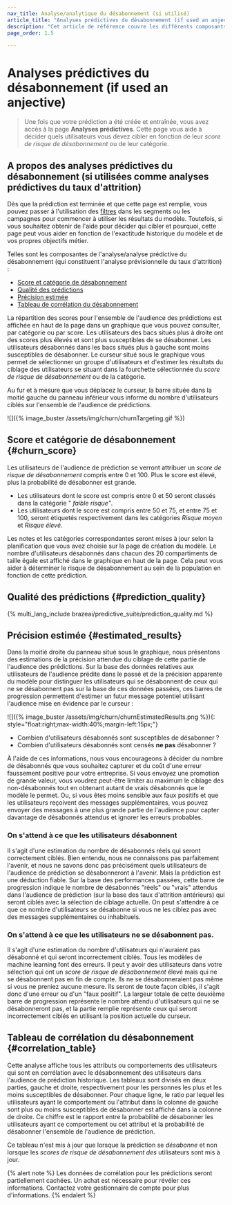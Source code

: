 ```yaml
---
nav_title: Analyse/analytique du désabonnement (si utilisé)
article_title: "Analyses prédictives du désabonnement (if used an anjective taux d'attrition)"
description: "Cet article de référence couvre les différents composants inclus dans la page Analyses prédictives du taux d'attrition (et la façon dont ils peuvent être utilisés pour prendre des informations adjectives)."
page_order: 1.5

---
```


# Analyses prédictives du désabonnement (if used an anjective)

> Une fois que votre prédiction a été créée et entraînée, vous avez accès à la page **Analyses prédictives**. Cette page vous aide à décider quels utilisateurs vous devez cibler en fonction de leur _score de risque de désabonnement_ ou de leur catégorie. 

## A propos des analyses prédictives du désabonnement (si utilisées comme analyses prédictives du taux d'attrition)

Dès que la prédiction est terminée et que cette page est remplie, vous pouvez passer à l'utilisation des [filtres]({{site.baseurl}}/user_guide/brazeai/predictive_suite/predictive_churn/messaging_users/#filters) dans les segments ou les campagnes pour commencer à utiliser les résultats du modèle. Toutefois, si vous souhaitez obtenir de l'aide pour décider qui cibler et pourquoi, cette page peut vous aider en fonction de l'exactitude historique du modèle et de vos propres objectifs métier. 

Telles sont les composantes de l'analyse/analyse prédictive du désabonnement (qui constituent l'analyse prévisionnelle du taux d'attrition) :

- [Score et catégorie de désabonnement](#churn_score)
- [Qualité des prédictions](#prediction_quality)
- [Précision estimée](#estimated_results)
- [Tableau de corrélation du désabonnement](#correlation_table)

La répartition des scores pour l'ensemble de l'audience des prédictions est affichée en haut de la page dans un graphique que vous pouvez consulter, par catégorie ou par score. Les utilisateurs des bacs situés plus à droite ont des scores plus élevés et sont plus susceptibles de se désabonner. Les utilisateurs désabonnés dans les bacs situés plus à gauche sont moins susceptibles de désabonner. Le curseur situé sous le graphique vous permet de sélectionner un groupe d'utilisateurs et d'estimer les résultats du ciblage des utilisateurs se situant dans la fourchette sélectionnée du _score de risque de désabonnement_ ou de la catégorie.

Au fur et à mesure que vous déplacez le curseur, la barre située dans la moitié gauche du panneau inférieur vous informe du nombre d'utilisateurs ciblés sur l'ensemble de l'audience de prédictions.

\![]({% image_buster /assets/img/churn/churnTargeting.gif %})

## Score et catégorie de désabonnement {#churn_score}

Les utilisateurs de l'audience de prédiction se verront attribuer un _score de risque de désabonnement_ compris entre 0 et 100. Plus le score est élevé, plus la probabilité de désabonner est grande. 
- Les utilisateurs dont le score est compris entre 0 et 50 seront classés dans la catégorie " _faible risque"_. 
- Les utilisateurs dont le score est compris entre 50 et 75, et entre 75 et 100, seront étiquetés respectivement dans les catégories _Risque moyen_ et _Risque élevé._  

Les notes et les catégories correspondantes seront mises à jour selon la planification que vous avez choisie sur la page de création du modèle. Le nombre d'utilisateurs désabonnés dans chacun des 20 compartiments de taille égale est affiché dans le graphique en haut de la page. Cela peut vous aider à déterminer le risque de désabonnement au sein de la population en fonction de cette prédiction.

## Qualité des prédictions {#prediction_quality}

{% multi_lang_include brazeai/predictive_suite/prediction_quality.md %}

## Précision estimée {#estimated_results}

Dans la moitié droite du panneau situé sous le graphique, nous présentons des estimations de la précision attendue du ciblage de cette partie de l'audience des prédictions. Sur la base des données relatives aux utilisateurs de l'audience prédite dans le passé et de la précision apparente du modèle pour distinguer les utilisateurs qui se désabonnent de ceux qui ne se désabonnent pas sur la base de ces données passées, ces barres de progression permettent d'estimer un futur message potentiel utilisant l'audience mise en évidence par le curseur :

\![]({% image_buster /assets/img/churn/churnEstimatedResults.png %}){: style="float:right;max-width:40%;margin-left:15px;"}

- Combien d'utilisateurs désabonnés sont susceptibles de désabonner ?
- Combien d'utilisateurs désabonnés sont censés **ne pas** désabonner ?

À l'aide de ces informations, nous vous encourageons à décider du nombre de désabonnés que vous souhaitez capturer et du coût d'une erreur faussement positive pour votre entreprise. Si vous envoyez une promotion de grande valeur, vous voudrez peut-être limiter au maximum le ciblage des non-désabonnés tout en obtenant autant de vrais désabonnés que le modèle le permet. Ou, si vous êtes moins sensible aux faux positifs et que les utilisateurs reçoivent des messages supplémentaires, vous pouvez envoyer des messages à une plus grande partie de l'audience pour capter davantage de désabonnés attendus et ignorer les erreurs probables.

### On s'attend à ce que les utilisateurs désabonnent

Il s'agit d'une estimation du nombre de désabonnés réels qui seront correctement ciblés. Bien entendu, nous ne connaissons pas parfaitement l'avenir, et nous ne savons donc pas précisément quels utilisateurs de l'audience de prédiction se désabonneront à l'avenir. Mais la prédiction est une déduction fiable. Sur la base des performances passées, cette barre de progression indique le nombre de désabonnés "réels" ou "vrais" attendus dans l'audience de prédiction (sur la base des taux d'attrition antérieurs) qui seront ciblés avec la sélection de ciblage actuelle. On peut s'attendre à ce que ce nombre d'utilisateurs se désabonne si vous ne les ciblez pas avec des messages supplémentaires ou inhabituels.

### On s'attend à ce que les utilisateurs ne se désabonnent pas. 

Il s'agit d'une estimation du nombre d'utilisateurs qui n'auraient pas désabonné et qui seront incorrectement ciblés. Tous les modèles de machine learning font des erreurs. Il peut y avoir des utilisateurs dans votre sélection qui ont un _score de risque de désabonnement_ élevé mais qui ne se désabonnent pas en fin de compte. Ils ne se désabonneraient pas même si vous ne preniez aucune mesure. Ils seront de toute façon ciblés, il s'agit donc d'une erreur ou d'un "faux positif". La largeur totale de cette deuxième barre de progression représente le nombre attendu d'utilisateurs qui ne se désabonneront pas, et la partie remplie représente ceux qui seront incorrectement ciblés en utilisant la position actuelle du curseur.

## Tableau de corrélation du désabonnement {#correlation_table}

Cette analyse affiche tous les attributs ou comportements des utilisateurs qui sont en corrélation avec le désabonnement des utilisateurs dans l'audience de prédiction historique. Les tableaux sont divisés en deux parties, gauche et droite, respectivement pour les personnes les plus et les moins susceptibles de désabonner. Pour chaque ligne, le ratio par lequel les utilisateurs ayant le comportement ou l'attribut dans la colonne de gauche sont plus ou moins susceptibles de désabonner est affiché dans la colonne de droite. Ce chiffre est le rapport entre la probabilité de désabonner les utilisateurs ayant ce comportement ou cet attribut et la probabilité de désabonner l'ensemble de l'audience de prédiction.

Ce tableau n'est mis à jour que lorsque la prédiction se _désabonne_ et non lorsque les _scores de risque de désabonnement des_ utilisateurs sont mis à jour.

{% alert note %}
Les données de corrélation pour les prédictions seront partiellement cachées. Un achat est nécessaire pour révéler ces informations. Contactez votre gestionnaire de compte pour plus d'informations.
{% endalert %}
